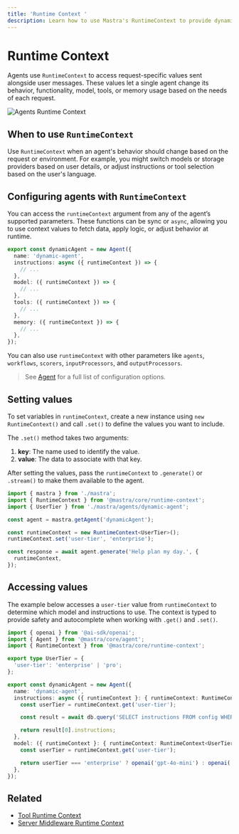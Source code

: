 ```yaml
---
title: 'Runtime Context '
description: Learn how to use Mastra's RuntimeContext to provide dynamic, request-specific configuration to agents.
---
```


# Runtime Context

Agents use `RuntimeContext` to access request-specific values sent alongside user messages. These values let a single agent change its behavior, functionality, model, tools, or memory usage based on the needs of each request.

![Agents Runtime Context](/img/agents/agents-runtime-context.jpg)

## When to use `RuntimeContext`

Use `RuntimeContext` when an agent's behavior should change based on the request or environment. For example, you might switch models or storage providers based on user details, or adjust instructions or tool selection based on the user's language.

## Configuring agents with `RuntimeContext`

You can access the `runtimeContext` argument from any of the agent’s supported parameters. These functions can be sync or `async`, allowing you to use context values to fetch data, apply logic, or adjust behavior at runtime.

```typescript {3,6,9,12} filename="src/dynamic-agent.ts" showLineNumbers copy
export const dynamicAgent = new Agent({
  name: 'dynamic-agent',
  instructions: async ({ runtimeContext }) => {
    // ...
  },
  model: ({ runtimeContext }) => {
    // ...
  },
  tools: ({ runtimeContext }) => {
    // ...
  },
  memory: ({ runtimeContext }) => {
    // ...
  },
});
```

You can also use `runtimeContext` with other parameters like `agents`, `workflows`, `scorers`, `inputProcessors`, and `outputProcessors`.

> See [Agent](../../reference/agents/agent) for a full list of configuration options.

## Setting values

To set variables in `runtimeContext`, create a new instance using `new RuntimeContext()` and call `.set()` to define the values you want to include.

The `.set()` method takes two arguments:

1. **key**: The name used to identify the value.
2. **value**: The data to associate with that key.

After setting the values, pass the `runtimeContext` to `.generate()` or `.stream()` to make them available to the agent.

```typescript {8,11} filename="src/test-dynamic-agent.ts" showLineNumbers copy
import { mastra } from './mastra';
import { RuntimeContext } from '@mastra/core/runtime-context';
import { UserTier } from './mastra/agents/dynamic-agent';

const agent = mastra.getAgent('dynamicAgent');

const runtimeContext = new RuntimeContext<UserTier>();
runtimeContext.set('user-tier', 'enterprise');

const response = await agent.generate('Help plan my day.', {
  runtimeContext,
});
```

## Accessing values

The example below accesses a `user-tier` value from `runtimeContext` to determine which model and instructions to use. The context is typed to provide safety and autocomplete when working with `.get()` and `.set()`.

```typescript {12,19} filename="src/mastra/agents/dynamic-agent.ts" showLineNumbers copy
import { openai } from '@ai-sdk/openai';
import { Agent } from '@mastra/core/agent';
import { RuntimeContext } from '@mastra/core/runtime-context';

export type UserTier = {
  'user-tier': 'enterprise' | 'pro';
};

export const dynamicAgent = new Agent({
  name: 'dynamic-agent',
  instructions: async ({ runtimeContext }: { runtimeContext: RuntimeContext<UserTier> }) => {
    const userTier = runtimeContext.get('user-tier');

    const result = await db.query('SELECT instructions FROM config WHERE tier = ?', [userTier]);

    return result[0].instructions;
  },
  model: ({ runtimeContext }: { runtimeContext: RuntimeContext<UserTier> }) => {
    const userTier = runtimeContext.get('user-tier');

    return userTier === 'enterprise' ? openai('gpt-4o-mini') : openai('gpt-4.1-nano');
  },
});
```

## Related

- [Tool Runtime Context](../tools-mcp/runtime-context)
- [Server Middleware Runtime Context](../server-db/middleware)
